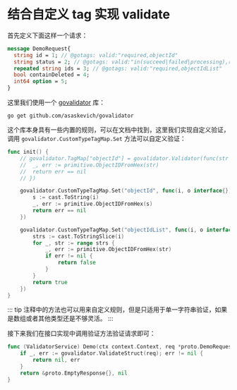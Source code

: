 # 结合自定义 tag 实现 validate

首先定义下面这样一个请求：

```protobuf
message DemoRequest{
  string id = 1; // @gotags: valid:"required,objectId"
  string status = 2; // @gotags: valid:"in(succeed|failed|processing),required"
  repeated string ids = 3; // @gotags: valid:"required,objectIdList"
  bool containDeleted = 4;
  int64 option = 5;
}
```

这里我们使用一个 [govalidator](https://github.com/asaskevich/govalidator) 库：

```shell
go get github.com/asaskevich/govalidator
```

这个库本身具有一些内置的规则，可以在文档中找到，这里我们实现自定义验证，调用 `govalidator.CustomTypeTagMap.Set` 方法可以自定义验证：

```go
func init() {
	// govalidator.TagMap["objectId"] = govalidator.Validator(func(str string) bool {
	// 	_, err := primitive.ObjectIDFromHex(str)
	// 	return err == nil
	// })

	govalidator.CustomTypeTagMap.Set("objectId", func(i, o interface{}) bool {
		s := cast.ToString(i)
		_, err := primitive.ObjectIDFromHex(s)
		return err == nil
	})

	govalidator.CustomTypeTagMap.Set("objectIdList", func(i, o interface{}) bool {
		strs := cast.ToStringSlice(i)
		for _, str := range strs {
			_, err := primitive.ObjectIDFromHex(str)
			if err != nil {
				return false
			}
		}
		return true
	})
}
```

::: tip
注释中的方法也可以用来自定义规则，但是只适用于单一字符串验证，如果是数组或者其他类型还是不够灵活。
:::

接下来我们在接口实现中调用验证方法验证请求即可：

```go
func (ValidatorService) Demo(ctx context.Context, req *proto.DemoRequest) (*proto.EmptyResponse, error) {
	if _, err := govalidator.ValidateStruct(req); err != nil {
		return nil, err
	}
	return &proto.EmptyResponse{}, nil
}
```
